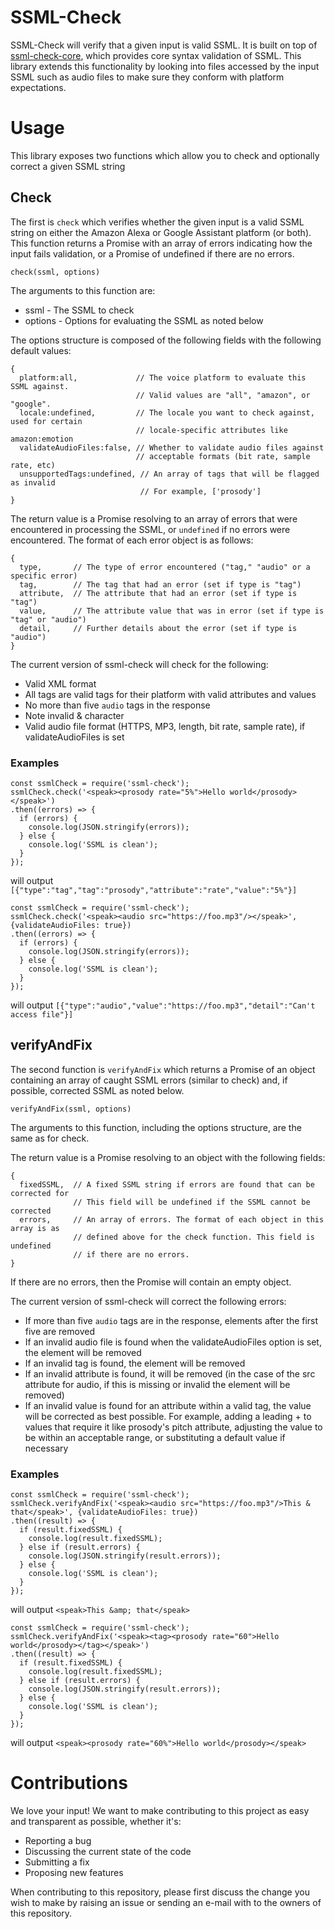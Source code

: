 # SSML-Check

SSML-Check will verify that a given input is valid SSML. It is built on top of [ssml-check-core](https://www.npmjs.com/package/ssml-check-core), which provides core syntax validation of SSML. This library extends this functionality by looking into files accessed by the input SSML such as audio files to make sure they conform with platform expectations.

# Usage

This library exposes two functions which allow you to check and optionally correct a given SSML string

## Check
The first is `check` which verifies whether the given input is a valid SSML string on either the Amazon Alexa or Google Assistant platform (or both). This function returns a Promise with an array of errors indicating how the input fails validation, or a Promise of undefined if there are no errors.

```
check(ssml, options)
```

The arguments to this function are:

 * ssml - The SSML to check
 * options - Options for evaluating the SSML as noted below
 
The options structure is composed of the following fields with the following default values:

```
{
  platform:all,             // The voice platform to evaluate this SSML against.
                            // Valid values are "all", "amazon", or "google".
  locale:undefined,         // The locale you want to check against, used for certain
                            // locale-specific attributes like amazon:emotion
  validateAudioFiles:false, // Whether to validate audio files against
                            // acceptable formats (bit rate, sample rate, etc)
  unsupportedTags:undefined, // An array of tags that will be flagged as invalid
                             // For example, ['prosody']
}
```

The return value is a Promise resolving to an array of errors that were encountered in processing the SSML, or `undefined` if no errors were encountered.  The format of each error object is as follows:

```
{
  type,       // The type of error encountered ("tag," "audio" or a specific error)
  tag,        // The tag that had an error (set if type is "tag")
  attribute,  // The attribute that had an error (set if type is "tag")
  value,      // The attribute value that was in error (set if type is "tag" or "audio")
  detail,     // Further details about the error (set if type is "audio")
}
```
The current version of ssml-check will check for the following:

 * Valid XML format
 * All tags are valid tags for their platform with valid attributes and values
 * No more than five `audio` tags in the response
 * Note invalid & character
 * Valid audio file format (HTTPS, MP3, length, bit rate, sample rate), if validateAudioFiles is set
 
### Examples

```
const ssmlCheck = require('ssml-check');
ssmlCheck.check('<speak><prosody rate="5%">Hello world</prosody></speak>')
.then((errors) => {
  if (errors) {
    console.log(JSON.stringify(errors));
  } else {
    console.log('SSML is clean');
  }
});
```
will output `[{"type":"tag","tag":"prosody","attribute":"rate","value":"5%"}]`

```
const ssmlCheck = require('ssml-check');
ssmlCheck.check('<speak><audio src="https://foo.mp3"/></speak>', {validateAudioFiles: true})
.then((errors) => {
  if (errors) {
    console.log(JSON.stringify(errors));
  } else {
    console.log('SSML is clean');
  }
});
```
will output `[{"type":"audio","value":"https://foo.mp3","detail":"Can't access file"}]`


## verifyAndFix 
The second function is `verifyAndFix` which returns a Promise of an object containing an array of caught SSML errors (similar to check) and, if possible, corrected SSML as noted below.

```
verifyAndFix(ssml, options)
```

The arguments to this function, including the options structure, are the same as for check.

The return value is a Promise resolving to an object with the following fields:

```
{
  fixedSSML,  // A fixed SSML string if errors are found that can be corrected for
              // This field will be undefined if the SSML cannot be corrected
  errors,     // An array of errors. The format of each object in this array is as
              // defined above for the check function. This field is undefined
              // if there are no errors.    
}
```

If there are no errors, then the Promise will contain an empty object.

The current version of ssml-check will correct the following errors:

 * If more than five `audio` tags are in the response, elements after the first five are removed
 * If an invalid audio file is found when the validateAudioFiles option is set, the element will be removed 
 * If an invalid tag is found, the element will be removed  
 * If an invalid attribute is found, it will be removed (in the case of the src attribute for audio, if this is missing or invalid the element will be removed)
 * If an invalid value is found for an attribute within a valid tag, the value will be corrected as best possible. For example, adding a leading + to values that require it like prosody's pitch attribute, adjusting the value to be within an acceptable range, or substituting a default value if necessary 

### Examples

```
const ssmlCheck = require('ssml-check');
ssmlCheck.verifyAndFix('<speak><audio src="https://foo.mp3"/>This & that</speak>', {validateAudioFiles: true})
.then((result) => {
  if (result.fixedSSML) {
    console.log(result.fixedSSML);
  } else if (result.errors) {
    console.log(JSON.stringify(result.errors));
  } else {
    console.log('SSML is clean');
  }
});
```
will output `<speak>This &amp; that</speak>`

```
const ssmlCheck = require('ssml-check');
ssmlCheck.verifyAndFix('<speak><tag><prosody rate="60">Hello world</prosody></tag></speak>')
.then((result) => {
  if (result.fixedSSML) {
    console.log(result.fixedSSML);
  } else if (result.errors) {
    console.log(JSON.stringify(result.errors));
  } else {
    console.log('SSML is clean');
  }
});
```
will output `<speak><prosody rate="60%">Hello world</prosody></speak>`

# Contributions

We love your input! We want to make contributing to this project as easy and transparent as possible, whether it's:

- Reporting a bug
- Discussing the current state of the code
- Submitting a fix
- Proposing new features

When contributing to this repository, please first discuss the change you wish to make by raising an issue or sending an e-mail with to the owners of this repository.

